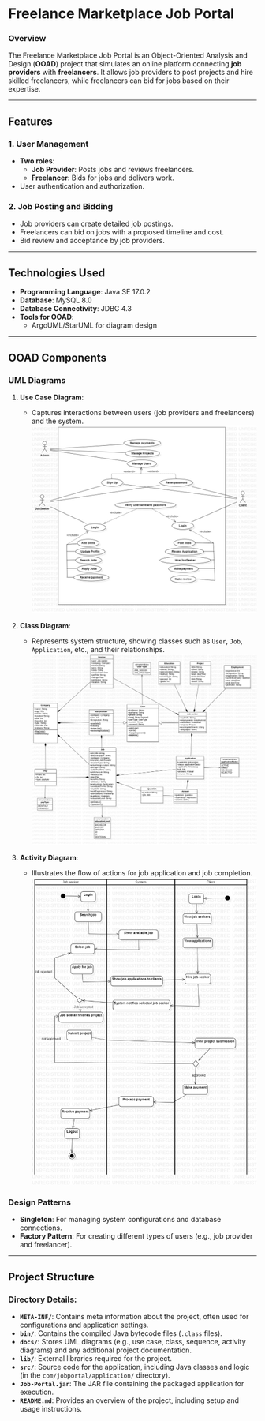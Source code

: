 # **Freelance Marketplace Job Portal**

### **Overview**
The Freelance Marketplace Job Portal is an Object-Oriented Analysis and Design (**OOAD**) project that simulates an online platform connecting **job providers** with **freelancers**. It allows job providers to post projects and hire skilled freelancers, while freelancers can bid for jobs based on their expertise. 

---

## **Features**
### **1. User Management**
- **Two roles**:
  - **Job Provider**: Posts jobs and reviews freelancers.
  - **Freelancer**: Bids for jobs and delivers work.
- User authentication and authorization.

### **2. Job Posting and Bidding**
- Job providers can create detailed job postings.
- Freelancers can bid on jobs with a proposed timeline and cost.
- Bid review and acceptance by job providers.



---

## **Technologies Used**
- **Programming Language**: Java SE 17.0.2
- **Database**: MySQL 8.0
- **Database Connectivity**: JDBC 4.3
- **Tools for OOAD**:
  - ArgoUML/StarUML for diagram design
---

## **OOAD Components**
### **UML Diagrams**
1. **Use Case Diagram**:
   - Captures interactions between users (job providers and freelancers) and the system.
     ![Use Case Diagram](./docs/UseCaseDiagram.jpg)

2. **Class Diagram**:
   - Represents system structure, showing classes such as `User`, `Job`, `Application`, etc., and their relationships.
    ![Class Diagram](./docs/classDiagram.jpg) 
3. **Activity Diagram**:
   - Illustrates the flow of actions for job application and job completion.
     ![Activity Diagram](./docs/ActivityDiagram.jpg)

### **Design Patterns**
- **Singleton**: For managing system configurations and database connections.
- **Factory Pattern**: For creating different types of users (e.g., job provider and freelancer).

---

## **Project Structure**

### Directory Details:
- **`META-INF/`**: Contains meta information about the project, often used for configurations and application settings.
- **`bin/`**: Contains the compiled Java bytecode files (`.class` files).
- **`docs/`**: Stores UML diagrams (e.g., use case, class, sequence, activity diagrams) and any additional project documentation.
- **`lib/`**: External libraries required for the project.
- **`src/`**: Source code for the application, including Java classes and logic (in the `com/jobportal/application/` directory).
- **`Job-Portal.jar`**: The JAR file containing the packaged application for execution.
- **`README.md`**: Provides an overview of the project, including setup and usage instructions.




